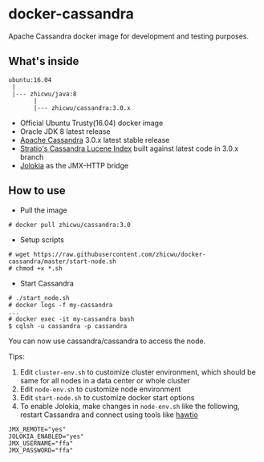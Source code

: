 # docker-cassandra
Apache Cassandra docker image for development and testing purposes.

## What's inside
```
ubuntu:16.04
 |
 |--- zhicwu/java:8
       |
       |--- zhicwu/cassandra:3.0.x
```
* Official Ubuntu Trusty(16.04) docker image
* Oracle JDK 8 latest release
* [Apache Cassandra](http://cassandra.apache.org/) 3.0.x latest stable release
* [Stratio's Cassandra Lucene Index](https://github.com/Stratio/cassandra-lucene-index) built against latest code in 3.0.x branch
* [Jolokia](https://jolokia.org/) as the JMX-HTTP bridge

## How to use
- Pull the image
```
# docker pull zhicwu/cassandra:3.0
```
- Setup scripts
```
# wget https://raw.githubusercontent.com/zhicwu/docker-cassandra/master/start-node.sh
# chmod +x *.sh
```
- Start Cassandra
```
# ./start_node.sh
# docker logs -f my-cassandra
...
# docker exec -it my-cassandra bash
$ cqlsh -u cassandra -p cassandra
```
You can now use cassandra/cassandra to access the node.

Tips:

1. Edit `cluster-env.sh` to customize cluster environment, which should be same for all nodes in a data center or whole cluster
2. Edit `node-env.sh` to customize node environment
3. Edit `start-node.sh` to customize docker start options
3. To enable Jolokia, make changes in `node-env.sh` like the following, restart Cassandra and connect using tools like  [hawtio](http://hawt.io/)
```
JMX_REMOTE="yes"
JOLOKIA_ENABLED="yes"
JMX_USERNAME="ffa"
JMX_PASSWORD="ffa"
```
